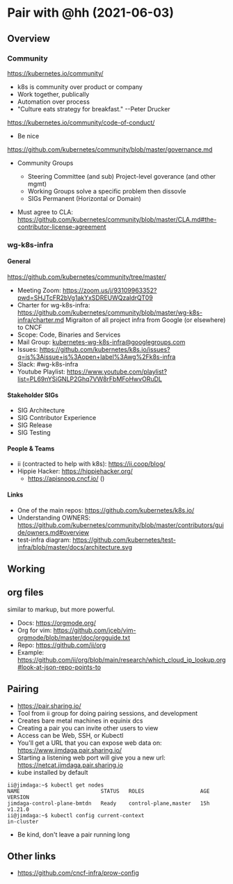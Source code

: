 # Pair with @hh (2021-06-03)

## Overview
### Community
https://kubernetes.io/community/

- k8s is community over product or company
- Work together, publically 
- Automation over process
- "Culture eats strategy for breakfast." --Peter Drucker

https://kubernetes.io/community/code-of-conduct/

- Be nice

https://github.com/kubernetes/community/blob/master/governance.md

- Community Groups
    - Steering Committee (and sub) Project-level goverance (and other mgmt)
    - Working Groups solve a specific problem then dissovle 
    - SIGs Permanent (Horizontal or Domain)

- Must agree to CLA: https://github.com/kubernetes/community/blob/master/CLA.md#the-contributor-license-agreement 

### wg-k8s-infra

#### General
https://github.com/kubernetes/community/tree/master/

- Meeting Zoom: https://zoom.us/j/93109963352?pwd=SHJTcFR2bVg1akYxSDREUWQzaldrQT09 
- Charter for wg-k8s-infra: https://github.com/kubernetes/community/blob/master/wg-k8s-infra/charter.md
Migraiton of all project infra from Google (or elsewhere) to CNCF
- Scope: Code, Binaries and Services
- Mail Group: kubernetes-wg-k8s-infra@googlegroups.com
- Issues: https://github.com/kubernetes/k8s.io/issues?q=is%3Aissue+is%3Aopen+label%3Awg%2Fk8s-infra
- Slack: #wg-k8s-infra
- Youtube Playlist: https://www.youtube.com/playlist?list=PL69nYSiGNLP2Ghq7VW8rFbMFoHwvORuDL 

#### Stakeholder SIGs
- SIG Architecture
- SIG Contributor Experience
- SIG Release 
- SIG Testing 

#### People & Teams

- ii (contracted to help with k8s): https://ii.coop/blog/
- Hippie Hacker: https://hippiehacker.org/
    - https://apisnoop.cncf.io/ ()

#### Links
- One of the main repos: https://github.com/kubernetes/k8s.io/
- Understanding OWNERS: https://github.com/kubernetes/community/blob/master/contributors/guide/owners.md#overview 
- test-infra diagram: https://github.com/kubernetes/test-infra/blob/master/docs/architecture.svg

## Working
## org files
similar to markup, but more powerful. 
- Docs: https://orgmode.org/
- Org for vim: https://github.com/jceb/vim-orgmode/blob/master/doc/orgguide.txt
- Repo: https://github.com/ii/org
- Example: https://github.com/ii/org/blob/main/research/which_cloud_ip_lookup.org#look-at-json-repo-points-to 

## Pairing
- https://pair.sharing.io/ 
- Tool from ii group for doing pairing sessions, and development 
- Creates bare metal machines in equinix dcs 
- Creating a pair you can invite other users to view
- Access can be Web, SSH, or Kubectl
- You'll get a URL that you can expose web data on: https://www.jimdaga.pair.sharing.io/
- Starting a listening web port will give you a new url: https://netcat.jimdaga.pair.sharing.io 
- kube installed by default
```
ii@jimdaga:~$ kubectl get nodes
NAME                          STATUS   ROLES                  AGE   VERSION
jimdaga-control-plane-bmtdn   Ready    control-plane,master   15h   v1.21.0
ii@jimdaga:~$ kubectl config current-context
in-cluster
```
- Be kind, don't leave a pair running long

## Other links
- https://github.com/cncf-infra/prow-config
